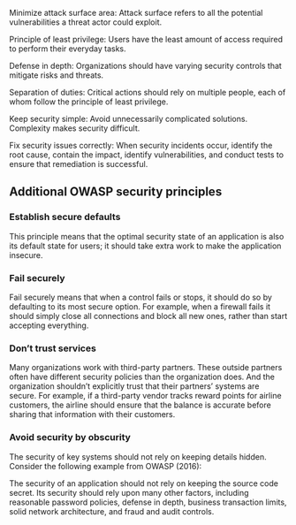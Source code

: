 Minimize attack surface area: Attack surface refers to all the potential vulnerabilities a threat actor could exploit.

Principle of least privilege: Users have the least amount of access required to perform their everyday tasks.

Defense in depth: Organizations should have varying security controls that mitigate risks and threats.

Separation of duties: Critical actions should rely on multiple people, each of whom follow the principle of least privilege. 

Keep security simple: Avoid unnecessarily complicated solutions. Complexity makes security difficult. 

Fix security issues correctly: When security incidents occur, identify the root cause, contain the impact, identify vulnerabilities, and conduct tests to ensure that remediation is successful.

## Additional OWASP security principles

### **Establish secure defaults**

This principle means that the optimal security state of an application is also its default state for users; it should take extra work to make the application insecure. 

### **Fail securely**

Fail securely means that when a control fails or stops, it should do so by defaulting to its most secure option. For example, when a firewall fails it should simply close all connections and block all new ones, rather than start accepting everything.

### **Don’t trust services**

Many organizations work with third-party partners. These outside partners often have different security policies than the organization does. And the organization shouldn’t explicitly trust that their partners’ systems are secure. For example, if a third-party vendor tracks reward points for airline customers, the airline should ensure that the balance is accurate before sharing that information with their customers.

### **Avoid security by obscurity**

The security of key systems should not rely on keeping details hidden. Consider the following example from OWASP (2016):

The security of an application should not rely on keeping the source code secret. Its security should rely upon many other factors, including reasonable password policies, defense in depth, business transaction limits, solid network architecture, and fraud and audit controls.